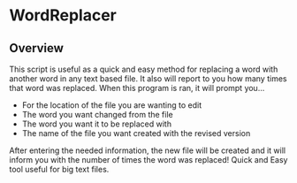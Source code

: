 # WordReplacer

## Overview

This script is useful as a quick and easy method for replacing a word with another word in any text based file. It also will report to you how many times that word was replaced. When this program is ran, it will prompt you...

- For the location of the file you are wanting to edit
- The word you want changed from the file
- The word you want it to be replaced with
- The name of the file you want created with the revised version

After entering the needed information, the new file will be created and it will inform you with the number of times the word was replaced! Quick and Easy tool useful for big text files.
